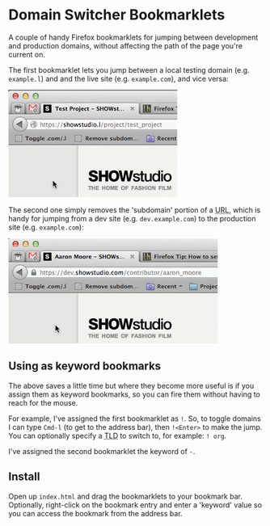 Domain Switcher Bookmarklets
============================

A couple of handy Firefox bookmarklets for jumping between development and production domains, without affecting the path of the page you're current on.

The first bookmarklet lets you jump between a local testing domain (e.g. `example.l`) and and the live site (e.g. `example.com`), and vice versa:

![Jumping from .l to .com and vice versa](https://github.com/paulherron/domain_switcher/raw/master/images/tld_switch.gif)

The second one simply removes the 'subdomain' portion of a <abbr title="Uniform Resource Locator">URL</abbr>, which is handy for jumping from a dev site (e.g. `dev.example.com`) to the production site (e.g. `example.com`):

![Jumping from the dev domain to the production domain](https://github.com/paulherron/domain_switcher/raw/master/images/remove_subdomain.gif)


Using as keyword bookmarks
--------------------------

The above saves a little time but where they become more useful is if you assign them as keyword bookmarks, so you can fire them without having to reach for the mouse.

For example, I've assigned the first bookmarklet as `!`. So, to toggle domains I can type `Cmd-l` (to get to the address bar), then `!<Enter>` to make the jump. You can optionally specify a <abbr title="Top Level Domain">TLD</abbr> to switch to, for example: `! org`.

I've assigned the second bookmarklet the keyword of `-`.


Install
-------

Open up `index.html` and drag the bookmarklets to your bookmark bar. Optionally, right-click on the bookmark entry and enter a 'keyword' value so you can access the bookmark from the address bar.
